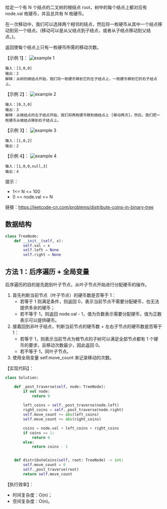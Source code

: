 给定一个有 N 个结点的二叉树的根结点 root，树中的每个结点上都对应有 node.val 枚硬币，并且总共有 N 枚硬币。

在一次移动中，我们可以选择两个相邻的结点，然后将一枚硬币从其中一个结点移动到另一个结点。(移动可以是从父结点到子结点，或者从子结点移动到父结点。)。

返回使每个结点上只有一枚硬币所需的移动次数。

【示例 1】：
![example 1](https://assets.leetcode-cn.com/aliyun-lc-upload/uploads/2019/01/19/tree1.png)
```
输入：[3,0,0]
输出：2
解释：从树的根结点开始，我们将一枚硬币移到它的左子结点上，一枚硬币移到它的右子结点上。
```

【示例 2】：
![example 2](https://assets.leetcode-cn.com/aliyun-lc-upload/uploads/2019/01/19/tree2.png)
```
输入：[0,3,0]
输出：3
解释：从根结点的左子结点开始，我们将两枚硬币移到根结点上 [移动两次]。然后，我们把一枚硬币从根结点移到右子结点上。
```

【示例 3】：
![example 3](https://assets.leetcode-cn.com/aliyun-lc-upload/uploads/2019/01/19/tree3.png)
```
输入：[1,0,2]
输出：2
```

【示例 4】：
![example 4](https://assets.leetcode-cn.com/aliyun-lc-upload/uploads/2019/01/19/tree4.png)
```
输入：[1,0,0,null,3]
输出：4
```

提示：
- 1<= N <= 100
- 0 <= node.val <= N

链接：https://leetcode-cn.com/problems/distribute-coins-in-binary-tree

## 数据结构
```python
class TreeNode:
    def __init__(self, x):
        self.val = x
        self.left = None
        self.right = None
```

## 方法 1：后序遍历 + 全局变量
后序遍历的目的是先跑到叶子节点，从叶子节点开始进行分配硬币的操作。
1. 首先判断当前节点（叶子节点）的硬币数是否等于 1：
    - 若等于 1 则满足条件，则返回 0，表示当前节点不需要分配硬币，也无法提供多余的硬币；
    - 若不等于 1，则返回 node.val - 1，值为负数表示需要分配硬币，值为正数表示可以提供硬币。
2. 接着回到非叶子结点，判断当前节点的硬币数 + 左右子节点的硬币数是否等于 1：
    - 若等于 1，则表示当前节点为根节点的子树可以满足全部节点都有 1 个硬币的要求，且移动次数最少，因此返回 0。
    - 若不等于 1，同叶子节点。
3. 使用全局变量 self.move\_count 来记录移动的次数。

【实现代码】：
```python
class Solution:

    def _post_traverse(self, node: TreeNode):
        if not node:
            return 0
        
        left_coins = self._post_traverse(node.left)
        right_coins = self._post_traverse(node.right)
        self.move_count += abs(left_coins)
        self.move_count += abs(right_coins)

        coins = node.val + left_coins + right_coins
        if coins == 1:
            return 0
        else:
            return coins - 1


    def distributeCoins(self, root: TreeNode) -> int:
        self.move_count = 0
        self._post_traverse(root)
        return self.move_count

```

【执行效率】：
- 时间复杂度：O(n)；
- 空间复杂度：O(n)。
